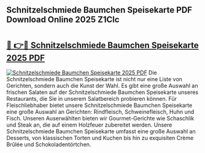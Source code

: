 ## Schnitzelschmiede Baumchen Speisekarte PDF Download Online 2025 Z1Clc

# <h2><a href="http://gccqsz.nevu.top/?p=Schnitzelschmiede+Baumchen+Speisekarte">🔗 👉🔴 Schnitzelschmiede Baumchen Speisekarte 2025 PDF</a></h2>

[![Schnitzelschmiede Baumchen Speisekarte 2025 PDF](https://i.imgur.com/dBaPXMq.png)](http://gccqsz.nevu.top/?p=Schnitzelschmiede+Baumchen+Speisekarte)
Die Schnitzelschmiede Baumchen Speisekarte ist nicht nur eine Liste von Gerichten, sondern auch die Kunst der Wahl. Es gibt eine große Auswahl an frischen Salaten auf der Schnitzelschmiede Baumchen Speisekarte unseres Restaurants, die Sie in unserem Salatbereich probieren können. Für Fleischliebhaber bietet unsere Schnitzelschmiede Baumchen Speisekarte eine große Auswahl an Gerichten: Rindfleisch, Schweinefleisch, Huhn und Fisch. Unseren Auserwählten bieten wir Gourmet-Gerichte wie Schaschlik und Steak an, die auf einem Holzfeuer zubereitet werden. Unsere Schnitzelschmiede Baumchen Speisekarte umfasst eine große Auswahl an Desserts, von klassischen Torten und Kuchen bis hin zu exquisiten Crème Brûlée und Schokoladentörtchen.
